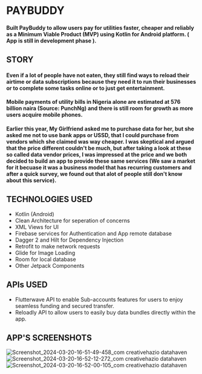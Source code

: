 # PAYBUDDY

#### Built PayBuddy to allow users pay for utilities faster, cheaper and reliably as a Minimum Viable Product (MVP) using Kotlin for Android platform. ( App is still in development phase ).

## STORY

#### Even if a lot of people have not eaten, they still find ways to reload their airtime or data subscriptions because they need it to run their businesses or to complete some tasks online or to just get entertainment.
#### Mobile payments of utility bills in Nigeria alone are estimated at 576 billion naira (Source: PunchNg) and there is still room for growth as more users acquire mobile phones.
#### Earlier this year, My Girlfriend asked me to purchase data for her, but she asked me not to use bank apps or USSD, that I could purchase from vendors which she claimed was way cheaper. I was skeptical and argued that the price different couldn't be much, but after taking a look at these so called data vendor prices, I was impressed at the price and we both decided to build an app to provide these same services (We saw a market for it becuase it was a business model that has recurring customers and after a quick survey, we found out that alot of people still don't know about this service).

## TECHNOLOGIES USED
* Kotlin (Android)
* Clean Architecture for seperation of concerns
* XML Views for UI
* Firebase services for Authentication and App remote database
* Dagger 2 and Hilt for Dependency Injection
* Retrofit to make network requests
* Glide for Image Loading
* Room for local database
* Other Jetpack Components

## APIs USED
* Flutterwave API to enable Sub-accounts features for users to enjoy seamless funding and secured transfer.
* Reloadly API to allow users to easily buy data bundles directly within the app.

## APP'S SCREENSHOTS
![Screenshot_2024-03-20-16-51-49-458_com creativehazio datahaven](https://github.com/CreativeHazio/PayBuddy/assets/92365869/caabc98f-796a-4b93-a8e5-aa605fe9cc48)
![Screenshot_2024-03-20-16-52-12-272_com creativehazio datahaven](https://github.com/CreativeHazio/PayBuddy/assets/92365869/74d16fd3-2719-442a-bb9f-12d77cbafa26)
![Screenshot_2024-03-20-16-52-00-105_com creativehazio datahaven](https://github.com/CreativeHazio/PayBuddy/assets/92365869/e3c3f7f1-b646-4893-8038-9bc9063a34ac)


